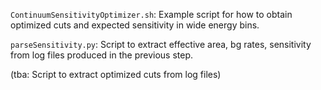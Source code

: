 `ContinuumSensitivityOptimizer.sh`: Example script for how to obtain optimized cuts and expected sensitivity in wide energy bins.

`parseSensitivity.py`: Script to extract effective area, bg rates, sensitivity from log files produced in the previous step.

(tba: Script to extract optimized cuts from log files)